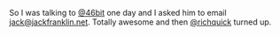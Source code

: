 So I was talking to [@46bit](http://twitter.com/46bit/) one day and I asked him to email
jack@jackfranklin.net. Totally awesome and then [@richquick](http://twitter.com/richquick/) turned up.
